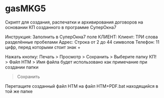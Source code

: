 # gasMKG5
Скрипт для создания, распечатки и архивирования договоров на основании КП созданного в программе СуперОкна7

Инструкция: 
Заполнить в СуперОкна7 поле КЛИЕНТ: 
Клиент: ТРИ слова разделённые пробелами 
Адрес: Строка от 2 до 44 символов 
Телефон: 11 цифр, перед которыми стоит знак + 

Нажать кнопку: 
Печать > Просмотр > Сохранить > Выберите папку КП! > Файл HTM > 
Имя файла будет использовано как примечание при создании папки 
> Сохранить 

Перетащите созданный файл HTM на файл HTM+PDF.bat находящийся в той же папке
